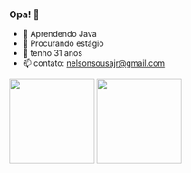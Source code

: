 ### Opa! 👋

- 🌱 Aprendendo Java
- 👯 Procurando estágio
- 💬 tenho 31 anos
- 📫 contato: nelsonsousajr@gmail.com
<div>
  <img height = "150em" src="https://github-readme-stats.vercel.app/api?username=nelsonsousajr&theme=chartreuse-dark&show_icons=true"/>
  <img height = "150em" src="https://github-readme-stats.vercel.app/api/top-langs/?username=nelsonsousajr&layout=compact&theme=chartreuse-dark"/>
  <!--<img height = "150em" src="https://github-readme-stats.vercel.app/api/wakatime?username=nelsonsousajr&layout=compact&theme=chartreuse-dark"/>-->
</div>


